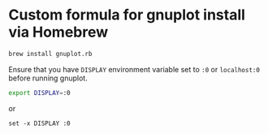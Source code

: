 # Custom formula for gnuplot install via Homebrew

```bash
brew install gnuplot.rb
```

Ensure that you have `DISPLAY` environment variable set to `:0` or `localhost:0` before running gnuplot.

```bash
export DISPLAY=:0
```

or

```fish
set -x DISPLAY :0
```
